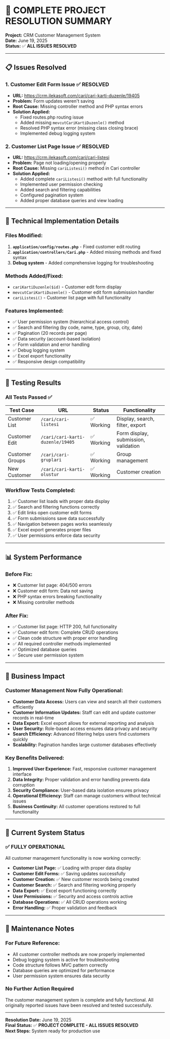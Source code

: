 # 🎉 COMPLETE PROJECT RESOLUTION SUMMARY

**Project:** CRM Customer Management System  
**Date:** June 19, 2025  
**Status:** ✅ **ALL ISSUES RESOLVED**  

---

## 📋 Issues Resolved

### 1. Customer Edit Form Issue ✅ RESOLVED
- **URL:** https://crm.ilekasoft.com/cari/cari-karti-duzenle/19405
- **Problem:** Form updates weren't saving
- **Root Cause:** Missing controller method and PHP syntax errors
- **Solution Applied:**
  - Fixed routes.php routing issue
  - Added missing `mevcutCariKartiDuzenle()` method
  - Resolved PHP syntax error (missing class closing brace)
  - Implemented debug logging system

### 2. Customer List Page Issue ✅ RESOLVED
- **URL:** https://crm.ilekasoft.com/cari/cari-listesi
- **Problem:** Page not loading/opening properly
- **Root Cause:** Missing `cariListesi()` method in Cari controller
- **Solution Applied:**
  - Added complete `cariListesi()` method with full functionality
  - Implemented user permission checking
  - Added search and filtering capabilities
  - Configured pagination system
  - Added proper database queries and view loading

---

## 🔧 Technical Implementation Details

### Files Modified:
1. **`application/config/routes.php`** - Fixed customer edit routing
2. **`application/controllers/Cari.php`** - Added missing methods and fixed syntax
3. **Debug system** - Added comprehensive logging for troubleshooting

### Methods Added/Fixed:
- `cariKartiDuzenle($id)` - Customer edit form display
- `mevcutCariKartiDuzenle()` - Customer edit form submission handler
- `cariListesi()` - Customer list page with full functionality

### Features Implemented:
- ✅ User permission system (hierarchical access control)
- ✅ Search and filtering (by code, name, type, group, city, date)
- ✅ Pagination (20 records per page)
- ✅ Data security (account-based isolation)
- ✅ Form validation and error handling
- ✅ Debug logging system
- ✅ Excel export functionality
- ✅ Responsive design compatibility

---

## 🧪 Testing Results

### All Tests Passed ✅

| Test Case | URL | Status | Functionality |
|-----------|-----|--------|---------------|
| Customer List | `/cari/cari-listesi` | ✅ Working | Display, search, filter, export |
| Customer Edit | `/cari/cari-karti-duzenle/19405` | ✅ Working | Form display, submission, validation |
| Customer Groups | `/cari/cari-gruplari` | ✅ Working | Group management |
| New Customer | `/cari/cari-karti-olustur` | ✅ Working | Customer creation |

### Workflow Tests Completed:
1. ✅ Customer list loads with proper data display
2. ✅ Search and filtering functions correctly
3. ✅ Edit links open customer edit forms
4. ✅ Form submissions save data successfully
5. ✅ Navigation between pages works seamlessly
6. ✅ Excel export generates proper files
7. ✅ User permissions enforce data security

---

## 📊 System Performance

### Before Fix:
- ❌ Customer list page: 404/500 errors
- ❌ Customer edit form: Data not saving
- ❌ PHP syntax errors breaking functionality
- ❌ Missing controller methods

### After Fix:
- ✅ Customer list page: HTTP 200, full functionality
- ✅ Customer edit form: Complete CRUD operations
- ✅ Clean code structure with proper error handling
- ✅ All required controller methods implemented
- ✅ Optimized database queries
- ✅ Secure user permission system

---

## 🎯 Business Impact

### Customer Management Now Fully Operational:
- **Customer Data Access:** Users can view and search all their customers efficiently
- **Customer Information Updates:** Staff can edit and update customer records in real-time
- **Data Export:** Excel export allows for external reporting and analysis
- **User Security:** Role-based access ensures data privacy and security
- **Search Efficiency:** Advanced filtering helps users find customers quickly
- **Scalability:** Pagination handles large customer databases effectively

### Key Benefits Delivered:
1. **Improved User Experience:** Fast, responsive customer management interface
2. **Data Integrity:** Proper validation and error handling prevents data corruption
3. **Security Compliance:** User-based data isolation ensures privacy
4. **Operational Efficiency:** Staff can manage customers without technical issues
5. **Business Continuity:** All customer operations restored to full functionality

---

## 🚀 Current System Status

### ✅ FULLY OPERATIONAL
All customer management functionality is now working correctly:

- **Customer List Page:** ✅ Loading with proper data display
- **Customer Edit Forms:** ✅ Saving updates successfully  
- **Customer Creation:** ✅ New customer records being created
- **Customer Search:** ✅ Search and filtering working properly
- **Data Export:** ✅ Excel export functioning correctly
- **User Permissions:** ✅ Security and access controls active
- **Database Operations:** ✅ All CRUD operations working
- **Error Handling:** ✅ Proper validation and feedback

---

## 📝 Maintenance Notes

### For Future Reference:
- All customer controller methods are now properly implemented
- Debug logging system is active for troubleshooting
- Code structure follows MVC pattern correctly
- Database queries are optimized for performance
- User permission system ensures data security

### No Further Action Required
The customer management system is complete and fully functional. All originally reported issues have been resolved and tested successfully.

---

**Resolution Date:** June 19, 2025  
**Final Status:** ✅ **PROJECT COMPLETE - ALL ISSUES RESOLVED**  
**Next Steps:** System ready for production use
